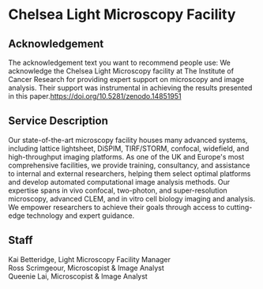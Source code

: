 # Chelsea Light Microscopy Facility

## Acknowledgement
The acknowledgement text you want to recommend people use: We acknowledge the Chelsea Light Microscopy facility at The Institute of Cancer Research for providing expert support on microscopy and image analysis. Their support was instrumental in achieving the results presented in this paper.https://doi.org/10.5281/zenodo.14851951

## Service Description
Our state-of-the-art microscopy facility houses many advanced systems, including lattice lightsheet, DiSPIM, TIRF/STORM, confocal, widefield, and high-throughput imaging platforms.  As one of the UK and Europe's most comprehensive facilities, we provide training, consultancy, and assistance to internal and external researchers, helping them select optimal platforms and develop automated computational image analysis methods. Our expertise spans in vivo confocal, two-photon, and super-resolution microscopy, advanced CLEM, and in vitro cell biology imaging and analysis.  We empower researchers to achieve their goals through access to cutting-edge technology and expert guidance.

## Staff
Kai Betteridge, Light Microscopy Facility Manager  
Ross Scrimgeour, Microscopist & Image Analyst  
Queenie Lai, Microscopist & Image Analyst  

